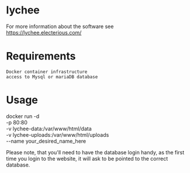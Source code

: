 # lychee
 For more information about the software see https://lychee.electerious.com/

 # Requirements
    Docker container infrastructure
    access to Mysql or mariaDB database

  # Usage
 docker run  -d \
 -p 80:80 \
 -v lychee-data:/var/www/html/data \
 -v lychee-uploads:/var/www/html/uploads \
 --name your_desired_name_here

 Please note, that you'll need to have the database login handy, as the first time you login to the website, it will ask to be pointed to the correct database.
